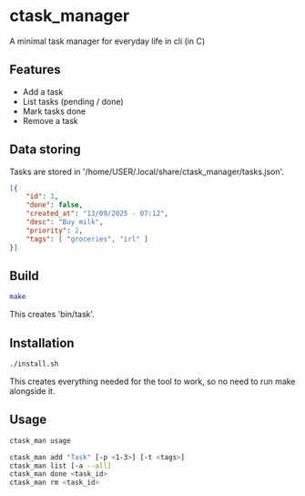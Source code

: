 # ctask_manager
A minimal task manager for everyday life in cli (in C)

## Features

- Add a task
- List tasks (pending / done)
- Mark tasks done
- Remove a task

## Data storing
Tasks are stored in 
'/home/USER/.local/share/ctask_manager/tasks.json'.

```json
[{
    "id": 1, 
    "done": false, 
    "created_at": "13/09/2025 - 07:12", 
    "desc": "Buy milk", 
    "priority": 2, 
    "tags": [ "groceries", "irl" ] 
}]
```

## Build
```bash
make
```
This creates 'bin/task'.

## Installation
```bash
./install.sh
```
This creates everything needed for the tool to work, so no need to run make alongside it.

## Usage
```bash
ctask_man usage
```

```bash
ctask_man add "Task" [-p <1-3>] [-t <tags>]
ctask_man list [-a --all]
ctask_man done <task_id>
ctask_man rm <task_id>
```
